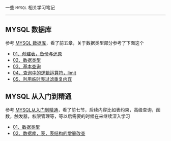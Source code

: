



一些 `MYSQL` 相关学习笔记

----


## MYSQL 数据库

参考 [MYSQL 数据库](http://study.163.com/course/courseMain.htm?courseId=1352006)，看了前五章，关于数据类型部分参考了下面这个

* [01、创建表，备份与还原](https://github.com/heptaluan/blog/blob/master/mysql/note/MYSQL数据库/01.md)
* [02、数据类型](https://github.com/heptaluan/blog/blob/master/mysql/note/MYSQL数据库/02.md)
* [03、基本查询](https://github.com/heptaluan/blog/blob/master/mysql/note/MYSQL数据库/03.md)
* [04、查询中的逻辑运算符，limit](https://github.com/heptaluan/blog/blob/master/mysql/note/MYSQL数据库/04.md)
* [05、利用临时表过滤重复内容](https://github.com/heptaluan/blog/blob/master/mysql/note/MYSQL数据库/05.md)



## MYSQL 从入门到精通

参考 [MYSQL从入门到精通](https://ke.qq.com/course/70146#term_id=100185382)，看了前七节，后续内容比如表约束，高级查询，函数，触发器，权限管理等，等以后需要的时候在来继续深入学习

* [01、数据类型](https://github.com/heptaluan/blog/blob/master/mysql/note/MYSQL从入门到精通/01.md)
* [02、数据库，表，表结构的增删改查](https://github.com/heptaluan/blog/blob/master/mysql/note/MYSQL从入门到精通/02.md)
